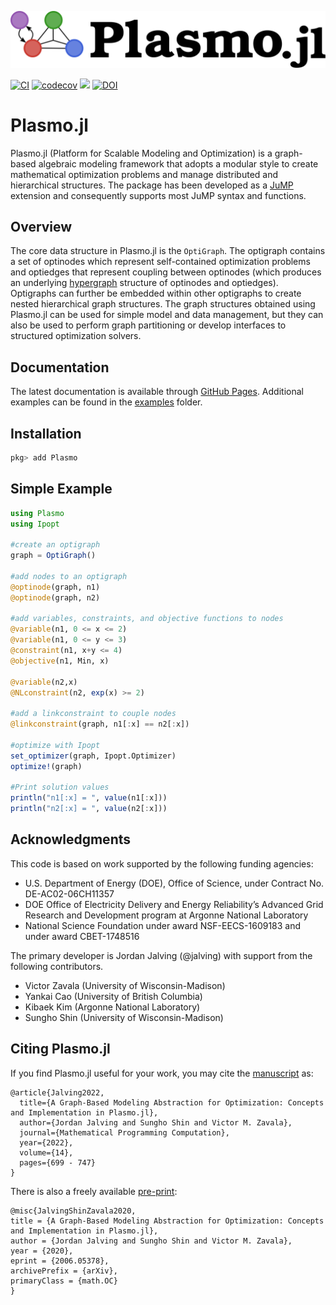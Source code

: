 ![Logo](./docs/plasmo_logo.svg)


[![CI](https://github.com/plasmo-dev/Plasmo.jl/workflows/CI/badge.svg)](https://github.com/plasmo-dev/Plasmo.jl/actions)
[![codecov](https://codecov.io/gh/plasmo-dev/Plasmo.jl/branch/master/graph/badge.svg)](https://codecov.io/gh/plasmo-dev/Plasmo.jl)
[![](https://img.shields.io/badge/docs-latest-blue.svg)](https://plasmo-dev.github.io/Plasmo.jl/dev/)
[![DOI](https://zenodo.org/badge/96967382.svg)](https://zenodo.org/badge/latestdoi/96967382)

# Plasmo.jl
Plasmo.jl (Platform for Scalable Modeling and Optimization) is a graph-based algebraic modeling framework that adopts a modular style to
create mathematical optimization problems and manage distributed and hierarchical structures. The package has been developed as a [JuMP](https://github.com/jump-dev/JuMP.jl) extension and consequently supports 
most JuMP syntax and functions. 

## Overview
The core data structure in Plasmo.jl is the `OptiGraph`. The optigraph contains a set of optinodes which represent self-contained optimization problems and optiedges that represent coupling between optinodes (which produces an underlying [hypergraph](https://en.wikipedia.org/wiki/Hypergraph) structure of optinodes and optiedges). Optigraphs can further be embedded within other optigraphs to create nested hierarchical graph structures. The graph structures obtained using Plasmo.jl can be used for simple model and data management, but they can also be used to perform graph partitioning or develop interfaces to structured optimization solvers.

## Documentation
The latest documentation is available through [GitHub Pages](https://plasmo-dev.github.io/Plasmo.jl/dev/).
Additional examples can be found in the [examples](https://github.com/plasmo-dev/Plasmo.jl/tree/main/examples) folder.

## Installation

```julia
pkg> add Plasmo
```

## Simple Example

```julia
using Plasmo
using Ipopt

#create an optigraph
graph = OptiGraph()

#add nodes to an optigraph
@optinode(graph, n1)
@optinode(graph, n2)

#add variables, constraints, and objective functions to nodes
@variable(n1, 0 <= x <= 2)
@variable(n1, 0 <= y <= 3)
@constraint(n1, x+y <= 4)
@objective(n1, Min, x)

@variable(n2,x)
@NLconstraint(n2, exp(x) >= 2)

#add a linkconstraint to couple nodes
@linkconstraint(graph, n1[:x] == n2[:x])

#optimize with Ipopt
set_optimizer(graph, Ipopt.Optimizer)
optimize!(graph)

#Print solution values
println("n1[:x] = ", value(n1[:x]))
println("n2[:x] = ", value(n2[:x]))
```

## Acknowledgments
This code is based on work supported by the following funding agencies:

* U.S. Department of Energy (DOE), Office of Science, under Contract No. DE-AC02-06CH11357
* DOE Office of Electricity Delivery and Energy Reliability’s Advanced Grid Research and Development program at Argonne National Laboratory
* National Science Foundation under award NSF-EECS-1609183 and under award CBET-1748516

The primary developer is Jordan Jalving (@jalving) with support from the following contributors.  

* Victor Zavala (University of Wisconsin-Madison)
* Yankai Cao (University of British Columbia)
* Kibaek Kim (Argonne National Laboratory)
* Sungho Shin (University of Wisconsin-Madison)


## Citing Plasmo.jl

If you find Plasmo.jl useful for your work, you may cite the [manuscript](https://link.springer.com/article/10.1007/s12532-022-00223-3) as:
```
@article{Jalving2022,
  title={A Graph-Based Modeling Abstraction for Optimization: Concepts and Implementation in Plasmo.jl},
  author={Jordan Jalving and Sungho Shin and Victor M. Zavala},
  journal={Mathematical Programming Computation},
  year={2022},
  volume={14},
  pages={699 - 747}
}
```

There is also a freely available [pre-print](https://arxiv.org/abs/2006.05378):
```
@misc{JalvingShinZavala2020,
title = {A Graph-Based Modeling Abstraction for Optimization: Concepts and Implementation in Plasmo.jl},
author = {Jordan Jalving and Sungho Shin and Victor M. Zavala},
year = {2020},
eprint = {2006.05378},
archivePrefix = {arXiv},
primaryClass = {math.OC}
}
```

